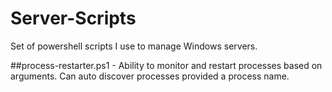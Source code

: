 # Server-Scripts

Set of powershell scripts I use to manage Windows servers.

##process-restarter.ps1 - 
Ability to monitor and restart processes based on arguments. Can auto discover processes provided a process name.
